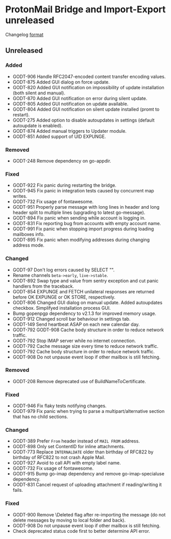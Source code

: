 # ProtonMail Bridge and Import-Export unreleased

Changelog [format](http://keepachangelog.com/en/1.0.0/)

## Unreleased

### Added
* GODT-906 Handle RFC2047-encoded content transfer encoding values.
* GODT-875 Added GUI dialog on force update.
* GODT-820 Added GUI notification on impossibility of update installation (both silent and manual).
* GODT-870 Added GUI notification on error during silent update.
* GODT-805 Added GUI notification on update available.
* GODT-804 Added GUI notification on silent update installed (promt to restart).
* GODT-275 Added option to disable autoupdates in settings (default autoupdate is enabled).
* GODT-874 Added manual triggers to Updater module.
* GODT-851 Added support of UID EXPUNGE.

### Removed
* GODT-248 Remove dependency on go-appdir.

### Fixed
* GODT-922 Fix panic during restarting the bridge.
* GODT-945 Fix panic in integration tests caused by concurrent map writes.
* GODT-732 Fix usage of fontawesome.
* GODT-951 Properly parse message with long lines in header and long header split to multiple lines (upgrading to latest go-message).
* GODT-894 Fix panic when sending while account is logging in.
* GODT-831 Fix reporting bug from accounts with empty account name.
* GODT-991 Fix panic when stopping import progress during loading mailboxes info.
* GODT-895 Fix panic when modifying addresses during changing address mode.

### Changed
* GODT-97 Don't log errors caused by SELECT "".
* Rename channels `beta->early`, `live->stable`.
* GODT-892 Swap type and value from sentry exception and cut panic handlers from the traceback.
* GODT-854 EXPUNGE and FETCH unilateral responses are returned before OK EXPUNGE or OK STORE, respectively.
* GODT-806 Changed GUI dialog on manual update. Added autoupdates checkbox. Simplifyed installation process GUI.
* Bump gopenpgp dependency to v2.1.3 for improved memory usage.
* GODT-912 Changed scroll bar behaviour in settings tab.
* GODT-149 Send heartbeat ASAP on each new calendar day.
* GODT-792 GODT-908 Cache body structure in order to reduce network traffic.
* GODT-792 Stop IMAP server while no internet connection.
* GODT-792 Cache message size every time to reduce network traffic.
* GODT-792 Cache body structure in order to reduce network traffic.
* GODT-908 Do not unpause event loop if other mailbox is still fetching.

### Removed
* GODT-208 Remove deprecated use of BuildNameToCertificate.

### Fixed
* GODT-946 Fix flaky tests notifying changes.
* GODT-979 Fix panic when trying to parse a multipart/alternative section that has no child sections.
### Changed
* GODT-389 Prefer `From` header instead of `MAIL FROM` address.
* GODT-898 Only set ContentID for inline attachments.
* GODT-773 Replace `INTERNALDATE` older than birthday of RFC822 by birthday of RFC822 to not crash Apple Mail.
* GODT-927 Avoid to call API with empty label name.
* GODT-732 Fix usage of fontawesome.
* GODT-915 Bump go-imap dependency and remove go-imap-specialuse dependency.
* GODT-831 Cancel request of uploading attachment if reading/writing it fails.

### Fixed
* GODT-900 Remove \Deleted flag after re-importing the message (do not delete messages by moving to local folder and back).
* GODT-908 Do not unpause event loop if other mailbox is still fetching.
* Check deprecated status code first to better determine API error.
